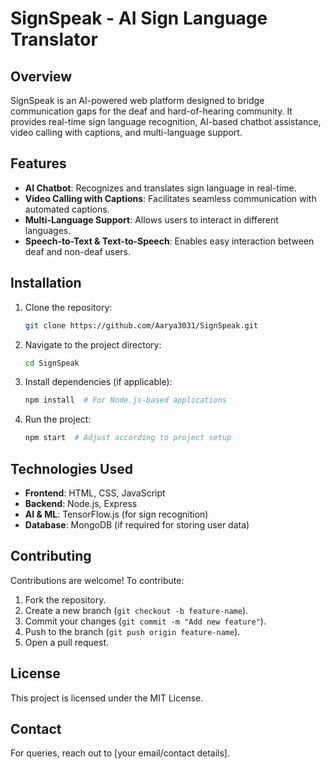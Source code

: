 # SignSpeak - AI Sign Language Translator

## Overview
SignSpeak is an AI-powered web platform designed to bridge communication gaps for the deaf and hard-of-hearing community. It provides real-time sign language recognition, AI-based chatbot assistance, video calling with captions, and multi-language support.

## Features
- **AI Chatbot**: Recognizes and translates sign language in real-time.
- **Video Calling with Captions**: Facilitates seamless communication with automated captions.
- **Multi-Language Support**: Allows users to interact in different languages.
- **Speech-to-Text & Text-to-Speech**: Enables easy interaction between deaf and non-deaf users.

## Installation
1. Clone the repository:
   ```sh
   git clone https://github.com/Aarya3031/SignSpeak.git
   ```
2. Navigate to the project directory:
   ```sh
   cd SignSpeak
   ```
3. Install dependencies (if applicable):
   ```sh
   npm install  # For Node.js-based applications
   ```
4. Run the project:
   ```sh
   npm start  # Adjust according to project setup
   ```

## Technologies Used
- **Frontend**: HTML, CSS, JavaScript
- **Backend**: Node.js, Express
- **AI & ML**: TensorFlow.js (for sign recognition)
- **Database**: MongoDB (if required for storing user data)

## Contributing
Contributions are welcome! To contribute:
1. Fork the repository.
2. Create a new branch (`git checkout -b feature-name`).
3. Commit your changes (`git commit -m "Add new feature"`).
4. Push to the branch (`git push origin feature-name`).
5. Open a pull request.

## License
This project is licensed under the MIT License.

## Contact
For queries, reach out to [your email/contact details].

